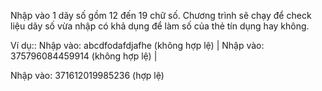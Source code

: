Nhập vào 1 dãy số gồm 12 đến 19 chữ số. Chương trình sẽ chạy để check liệu dãy số vừa nhập có khả dụng để làm số của thẻ tín dụng hay không.

Ví dụ::
  Nhập vào: abcdfodafdjafhe (không hợp lệ) |
  Nhập vào: 375796084459914 (không hợp lệ) |

  Nhập vào: 371612019985236 (hợp lệ)
